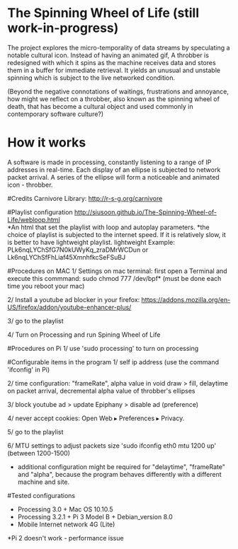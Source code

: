 # The Spinning Wheel of Life (still work-in-progress)
The project explores the micro-temporality of data streams by speculating a notable cultural icon. Instead of having an animated gif, A throbber is redesigned with which it spins as the machine receives data and stores them in a buffer for immediate retrieval. It yields an unusual and unstable spinning which is subject to the live networked condition.

(Beyond the negative connotations of waitings, frustrations and annoyance, how might we reflect on a throbber, also known as the spinning wheel of death, that has become a cultural object and used commonly in contemporary software culture?)

# How it works
A software is made in processing, constantly listening to a range of IP addresses in real-time. Each display of an ellipse is subjected to network packet arrival. A series of the ellipse will form a noticeable and animated icon - throbber. 

#Credits
Carnivore Library: http://r-s-g.org/carnivore

#Playlist configuration
http://siusoon.github.io/The-Spinning-Wheel-of-Life/webloop.html <br>
*An html that set the playlist with loop and autoplay parameters.
*the choice of playlist is subjected to the internet speed. If it is relatively slow, it is better to have lightweight playlist. 
lightweight Example: PLk6nqLYChSfG7N0kUWyKq_zraDMrWCDun  or Lk6nqLYChSfFhLiaf45XmnhfkcSeFSuBJ

#Procedures on MAC
1/ Settings on mac terminal: first open a Terminal and execute this commmand: sudo chmod 777 /dev/bpf* 
   (must be done each time you reboot your mac)
   
2/ Install a youtube ad blocker in your firefox: https://addons.mozilla.org/en-US/firefox/addon/youtube-enhancer-plus/

3/ go to the playlist 

4/ Turn on Processing and run Spining Wheel of Life

#Procedures on Pi
1/ use 'sudo processing' to turn on processing

#Configurable items in the program
1/ self ip address (use the command 'ifconfig' in Pi)

2/ time configuration: "frameRate", alpha value in void draw > fill,  delaytime on packet arrival, decremental alpha value of throbber's ellipses

3/ block youtube ad > update Epiphany > disable ad (preference) 

4/ never accept cookies: Open Web ▸ Preferences ▸ Privacy.

5/ go to the playlist

6/ MTU settings to adjust packets size 'sudo ifconfig eth0 mtu 1200 up' (between 1200-1500)

* additional configuration might be required for "delaytime", "frameRate" and "alpha", because the program behaves differently with a different machine and site. 

#Tested configurations
- Processing 3.0 + Mac OS 10.10.5
- Processing 3.2.1 + Pi 3 Model B + Debian_version 8.0
- Mobile Internet network 4G (Lite) 

*Pi 2 doesn't work - performance issue


